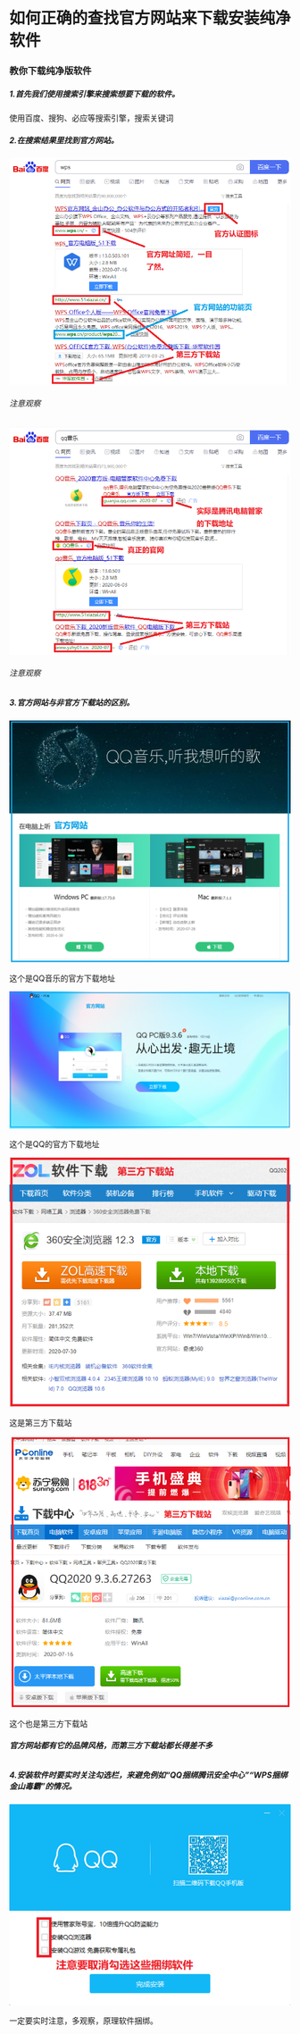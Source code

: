 # 如何正确的查找官方网站来下载安装纯净软件

### 教你下载纯净版软件

##### 1.首先我们使用搜索引擎来搜索想要下载的软件。

使用百度、搜狗、必应等搜索引擎，搜索关键词

##### 2.在搜索结果里找到官方网站。

![](./pic/01.png)

###### 注意观察

![](./pic/02.png)

###### 注意观察

##### 3.官方网站与非官方下载站的区别。

![](./pic/03.png)

这个是QQ音乐的官方下载地址

![](./pic/04.png)

这个是QQ的官方下载地址

![](./pic/05.png)

这是第三方下载站

![](./pic/06.png)

这个也是第三方下载站

###### **官方网站都有它的品牌风格，而第三方下载站都长得差不多**

##### 4.安装软件时要实时关注勾选栏，来避免例如“QQ捆绑腾讯安全中心”“WPS捆绑金山毒霸”的情况。

![](./pic/07.png)

一定要实时注意，多观察，原理软件捆绑。